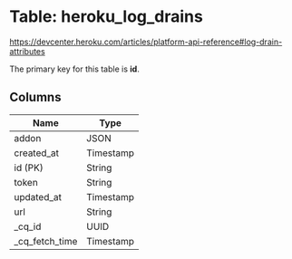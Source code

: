 # Table: heroku_log_drains
https://devcenter.heroku.com/articles/platform-api-reference#log-drain-attributes

The primary key for this table is **id**.


## Columns
| Name          | Type          |
| ------------- | ------------- |
|addon|JSON|
|created_at|Timestamp|
|id (PK)|String|
|token|String|
|updated_at|Timestamp|
|url|String|
|_cq_id|UUID|
|_cq_fetch_time|Timestamp|